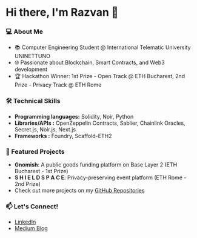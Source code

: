 # Hi there, I'm Razvan 👋

### 💻 About Me
- 📚 Computer Engineering Student @ International Telematic University UNINETTUNO
- 🌐 Passionate about Blockchain, Smart Contracts, and Web3 development
- 🏆 Hackathon Winner: 1st Prize - Open Track @ ETH Bucharest, 2nd Prize - Privacy Track @ ETH Rome

### 🛠️ Technical Skills
- **Programming languages:** Solidity, Noir, Python
- **Libraries/APIs :** OpenZeppelin Contracts, Sablier, Chainlink Oracles, Secret.js, Noir.js, Next.js
- **Frameworks :** Foundry, Scaffold-ETH2

### 🚀 Featured Projects
- **Gnomish**: A public goods funding platform on Base Layer 2 (ETH Bucharest - 1st Prize)
- **S H I E L D S P A C E**: Privacy-preserving event platform (ETH Rome - 2nd Prize)
- Check out more projects on my [GitHub Repositories](https://github.com/MihRazvan?tab=repositories)

### 📫 Let's Connect!
- [LinkedIn](https://www.linkedin.com/in/razvanmih/)
- [Medium Blog](https://medium.com/@mihrazvan)
